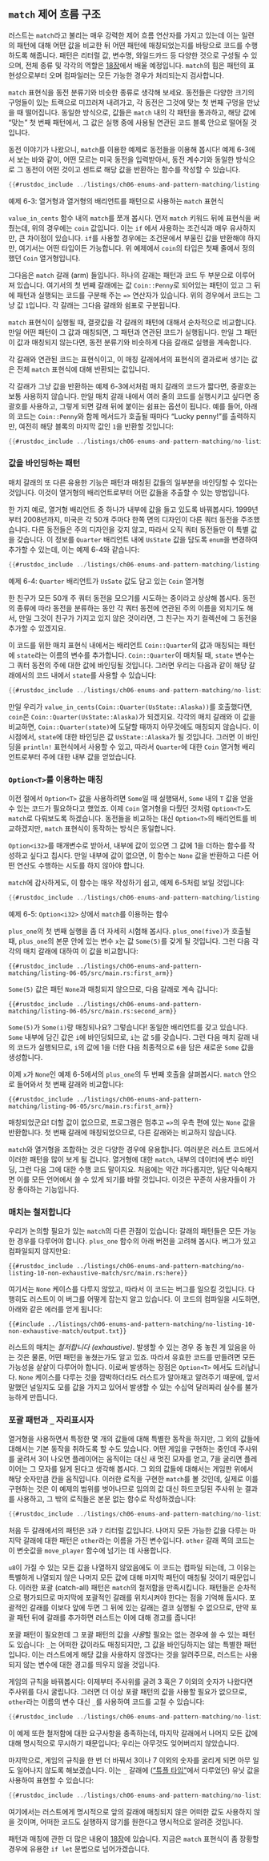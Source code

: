 <!-- Old heading. Do not remove or links may break. -->
<a id="the-match-control-flow-operator"></a>
## `match` 제어 흐름 구조

러스트는 `match`라고 불리는 매우 강력한 제어 흐름 연산자를 가지고
있는데 이는 일련의 패턴에 대해 어떤 값을 비교한 뒤 어떤 패턴에
매칭되었는지를 바탕으로 코드를 수행하도록 해줍니다.
패턴은 리터럴 값, 변수명, 와일드카드 등 다양한 것으로 구성될 수 있으며,
전체 종류 및 각각의 역할은 [18장][ch18-00-patterns]<!-- ignore-->에서
배울 예정입니다. `match`의 힘은 패턴의 표현성으로부터 오며
컴파일러는 모든 가능한 경우가 처리되는지
검사합니다.

`match` 표현식을 동전 분류기와 비슷한 종류로 생각해 보세요. 동전들은
다양한 크기의 구멍들이 있는 트랙으로 미끄러져 내려가고, 각 동전은
그것에 맞는 첫 번째 구멍을 만났을 때 떨어집니다. 동일한 방식으로,
값들은 `match` 내의 각 패턴을 통과하고, 해당 값에 “맞는” 첫 번째 패턴에서,
그 값은 실행 중에 사용될 연관된 코드 블록 안으로 떨어질 것입니다.

동전 이야기가 나왔으니, `match`를 이용한 예제로 동전들을 이용해 봅시다!
예제 6-3에서 보는 바와 같이, 어떤 모르는 미국 동전을 입력받아서,
동전 계수기와 동일한 방식으로 그 동전이 어떤 것이고 센트로 해당 값을
반환하는 함수를 작성할 수 있습니다.

```rust
{{#rustdoc_include ../listings/ch06-enums-and-pattern-matching/listing-06-03/src/main.rs:here}}
```

<span class="caption">예제 6-3: 열거형과 열거형의 배리언트를 패턴으로 사용하는
`match` 표현식</span>

`value_in_cents` 함수 내의 `match`를 쪼개 봅시다.
먼저 `match` 키워드 뒤에 표현식을 써줬는데, 위의 경우에는 `coin` 값입니다.
이는 `if` 에서 사용하는 조건식과 매우 유사하지만, 큰 차이점이 있습니다.
`if`를 사용할 경우에는 조건문에서 부울린 값을 반환해야 하지만,
여기서는 어떤 타입이든 가능합니다. 위 예제에서 `coin`의 타입은
첫째 줄에서 정의했던 `Coin` 열거형입니다.

그다음은 `match` 갈래 (arm) 들입니다. 하나의 갈래는 패턴과 코드 두 부분으로 이루어져 있습니다.
여기서의 첫 번째 갈래에는 값 `Coin::Penny`로 되어있는 패턴이 있고
그 뒤에 패턴과 실행되는 코드를 구분해 주는 `=>` 연산자가 있습니다.
위의 경우에서 코드는 그냥 값 `1`입니다. 각 갈래는 그다음 갈래와 쉼표로 구분됩니다.

`match` 표현식이 실행될 때, 결괏값을
각 갈래의 패턴에 대해서 순차적으로 비교합니다.
만일 어떤 패턴이 그 값과 매칭되면, 그 패턴과 연관된 코드가 실행됩니다.
만일 그 패턴이 값과 매칭되지 않는다면, 동전 분류기와 비슷하게
다음 갈래로 실행을 계속합니다.

각 갈래와 연관된 코드는 표현식이고, 이 매칭 갈래에서의
표현식의 결과로써 생기는 값은 전체 `match` 표현식에 대해
반환되는 값입니다.

각 갈래가 그냥 값을 반환하는 예제 6-3에서처럼 매치 갈래의 코드가 짧다면,
중괄호는 보통 사용하지 않습니다. 만일 매치 갈래 내에서 여러 줄의 코드를
실행시키고 싶다면 중괄호를 사용하고, 그렇게 되면 갈래 뒤에 붙이는 쉼표는
옵션이 됩니다. 예를 들어, 아래의 코드는 `Coin::Penny`와 함께 메서드가
호출될 때마다 “Lucky penny!”를 출력하지만, 여전히 해당 블록의 마지막 값인
`1`을 반환할 것입니다:

```rust
{{#rustdoc_include ../listings/ch06-enums-and-pattern-matching/no-listing-08-match-arm-multiple-lines/src/main.rs:here}}
```

### 값을 바인딩하는 패턴

매치 갈래의 또 다른 유용한 기능은 패턴과 매칭된
값들의 일부분을 바인딩할 수 있다는 것입니다.
이것이 열거형의 배리언트로부터 어떤 값들을 추출할 수 있는 방법입니다.

한 가지 예로, 열거형 배리언트 중 하나가 내부에 값을 들고 있도록 바꿔봅시다.
1999년부터 2008년까지, 미국은 각 50개 주마다 한쪽 면의 디자인이 다른 쿼터 동전을 주조했습니다.
다른 동전들은 주의 디자인을 갖지 않고, 따라서 오직 쿼터 동전들만 이 특별 값을 갖습니다.
이 정보를 `Quarter` 배리언트 내에 `UsState` 값을 담도록
`enum`을 변경하여 추가할 수 있는데,
이는 예제 6-4와 같습니다:

```rust
{{#rustdoc_include ../listings/ch06-enums-and-pattern-matching/listing-06-04/src/main.rs:here}}
```

<span class="caption">예제 6-4: `Quarter` 배리언트가 `UsSate` 값도 담고
있는 `Coin` 열거형</span>

한 친구가 모든 50개 주 쿼터 동전을 모으기를 시도하는 중이라고 상상해 봅시다.
동전의 종류에 따라 동전을 분류하는 동안 각 쿼터 동전에 연관된 주의
이름을 외치기도 해서, 만일 그것이 친구가 가지고 있지 않은 것이라면,
그 친구는 자기 컬렉션에 그 동전을 추가할 수 있겠지요.

이 코드를 위한 매치 표현식 내에서는 배리언트 `Coin::Quarter`의 값과 매칭되는 패턴에 `state`라는
이름의 변수를 추가합니다. `Coin::Quarter`이 매치될 때, `state` 변수는 그 쿼터 동전의 주에 대한
값에 바인딩될 것입니다. 그러면 우리는 다음과 같이 해당 갈래에서의 코드 내에서 `state`를 사용할 수
있습니다:

```rust
{{#rustdoc_include ../listings/ch06-enums-and-pattern-matching/no-listing-09-variable-in-pattern/src/main.rs:here}}
```

만일 우리가 `value_in_cents(Coin::Quarter(UsState::Alaska))`를 호출했다면, `coin`은
`Coin::Quarter(UsState::Alaska)`가 되겠지요. 각각의 매치 갈래와 이 값을 비교하면,
`Coin::Quarter(state)`에 도달할 때까지 아무것에도 매칭되지 않습니다. 이 시점에서, `state`에
대한 바인딩은 값 `UsState::Alaska`가 될 것입니다. 그러면 이 바인딩을 `println!` 표현식에서
사용할 수 있고, 따라서 `Quarter`에 대한 `Coin` 열거형 배리언트로부터 주에 대한 내부
값을 얻었습니다.

### `Option<T>`를 이용하는 매칭

이전 절에서 `Option<T>` 값을 사용하려면 `Some`일 때 실행돼서,
`Some` 내의 `T` 값을 얻을 수 있는 코드가 필요하다고 했었죠.
이제 `Coin` 열거형을 다뤘던 것처럼 `Option<T>`도 `match`로 다뤄보도록 하겠습니다.
동전들을 비교하는 대신 `Option<T>`의 배리언트를 비교하겠지만,
`match` 표현식이 동작하는 방식은 동일합니다.

`Option<i32>`를 매개변수로 받아서, 내부에 값이 있으면
그 값에 1을 더하는 함수를 작성하고 싶다고 칩시다.
만일 내부에 값이 없으면, 이 함수는 `None` 값을 반환하고
다른 어떤 연산도 수행하는 시도를 하지 않아야 합니다.

`match`에 감사하게도, 이 함수는 매우 작성하기 쉽고,
예제 6-5처럼 보일 것입니다:

```rust
{{#rustdoc_include ../listings/ch06-enums-and-pattern-matching/listing-06-05/src/main.rs:here}}
```

<span class="caption">예제 6-5: `Option<i32>` 상에서 `match`를 이용하는
함수</span>

`plus_one`의 첫 번째 실행을 좀 더 자세히 시험해 봅시다. `plus_one(five)`가 호출될 때,
`plus_one`의 본문 안에 있는 변수 `x`는 값 `Some(5)`를 갖게 될 것입니다. 그런 다음 각각의
매치 갈래에 대하여 이 값을 비교합니다:

```rust,ignore
{{#rustdoc_include ../listings/ch06-enums-and-pattern-matching/listing-06-05/src/main.rs:first_arm}}
```

`Some(5)` 값은 패턴 `None`과 매칭되지 않으므로,
다음 갈래로 계속 갑니다:

```rust,ignore
{{#rustdoc_include ../listings/ch06-enums-and-pattern-matching/listing-06-05/src/main.rs:second_arm}}
```

`Some(5)`가 `Some(i)`랑 매칭되나요? 그렇습니다! 동일한 배리언트를 갖고 있습니다.
`Some` 내부에 담긴 값은 `i`에 바인딩되므로, `i`는 값 `5`를 갖습니다.
그런 다음 매치 갈래 내의 코드가 실행되므로, `i`의 값에 1을 더한 다음
최종적으로 `6`을 담은 새로운 `Some` 값을 생성합니다.

이제 `x`가 `None`인 예제 6-5에서의 `plus_one`의 두 번째 호출을 살펴봅시다.
`match` 안으로 들어와서 첫 번째 갈래와 비교합니다:

```rust,ignore
{{#rustdoc_include ../listings/ch06-enums-and-pattern-matching/listing-06-05/src/main.rs:first_arm}}
```

매칭되었군요! 더할 값이 없으므로, 프로그램은 멈추고 `=>`의
우측 편에 있는 `None` 값을 반환합니다. 첫 번째 갈래에 매칭되었으므로,
다른 갈래와는 비교하지 않습니다.

`match`와 열거형을 조합하는 것은 다양한 경우에 유용합니다.
여러분은 러스트 코드에서 이러한 패턴을 많이 보게 될 겁니다.
열거형에 대한 `match`, 내부의 데이터에 변수 바인딩, 그런 다음 그에 대한 수행 코드 말이지요.
처음에는 약간 까다롭지만, 일단 익숙해지면 이를 모든 언어에서 쓸 수
있게 되기를 바랄 것입니다. 이것은 꾸준히 사용자들이 가장 좋아하는 기능입니다.

### 매치는 철저합니다

우리가 논의할 필요가 있는 `match`의 다른 관점이 있습니다: 갈래의 패턴들은
모든 가능한 경우를 다루어야 합니다. `plus_one` 함수의 아래 버전을 고려해
봅시다. 버그가 있고 컴파일되지 않지만요:

```rust,ignore,does_not_compile
{{#rustdoc_include ../listings/ch06-enums-and-pattern-matching/no-listing-10-non-exhaustive-match/src/main.rs:here}}
```

여기서는 `None` 케이스를 다루지 않았고, 따라서 이 코드는 버그를 일으킬 것입니다. 다행히도
러스트이 이 버그를 어떻게 잡는지 알고 있습니다. 이 코드의 컴파일을 시도하면, 아래와 같은
에러를 얻게 됩니다:

```console
{{#include ../listings/ch06-enums-and-pattern-matching/no-listing-10-non-exhaustive-match/output.txt}}
```

러스트의 매치는 *철저합니다 (exhaustive)*. 발생할 수 있는 경우 중 놓친 게
있음을 아는 것은 물론, 어떤 패턴을 놓쳤는가도 알고 있죠. 따라서 유효한 코드를
만들려면 모든 가능성을 샅샅이 다루어야 합니다. 이로써 발생하는 장점은 `Option<T>` 에서도
드러납니다. `None` 케이스를 다루는 것을 깜박하더라도 러스트가 알아채고 알려주기 때문에,
앞서 말했던 널일지도 모를 값을 가지고 있어서 발생할 수 있는 수십억 달러짜리 실수를
불가능하게 만듭니다.

### 포괄 패턴과 `_` 자리표시자

열거형을 사용하면서 특정한 몇 개의 값들에 대해 특별한 동작을 하지만,
그 외의 값들에 대해서는 기본 동작을 취하도록 할 수도 있습니다. 어떤
게임을 구현하는 중인데 주사위를 굴려서 3이 나오면 플레이어는 움직이는
대신 새 멋진 모자를 얻고, 7을 굴리면 플레이어는 그 모자를 잃게 된다고
생각해 봅시다. 그 외의 값들에 대해서는 게임판 위에서 해당 숫자만큼 칸을
움직입니다. 이러한 로직을 구현한 `match`를 볼 것인데, 실제로 이를
구현하는 것은 이 예제의 범위를 벗어나므로 임의의 값 대신 하드코딩된
주사위 눈 결과를 사용하고, 그 밖의 로직들은 본문 없는 함수로
작성하겠습니다:

```rust
{{#rustdoc_include ../listings/ch06-enums-and-pattern-matching/no-listing-15-binding-catchall/src/main.rs:here}}
```

처음 두 갈래에서의 패턴은 `3`과 `7` 리터럴 값입니다.
나머지 모든 가능한 값을 다루는 마지막 갈래에 대한 패턴은
`other`라는 이름을 가진 변수입니다. `other` 갈래 쪽의
코드는 이 변숫값을 `move_player` 함수에 넘기는 데 사용합니다.

`u8`이 가질 수 있는 모든 값을 나열하지 않았음에도 이 코드는 컴파일 되는데, 그
이유는 특별하게 나열되지 않은 나머지 모든 값에 대해 마지막 패턴이 매칭될 것이기
때문입니다. 이러한 포괄 (catch-all) 패턴은 `match`의 철저함을 만족시킵니다.
패턴들은 순차적으로 평가되므로 마지막에 포괄적인 갈래를 위치시켜야 한다는 점을
기억해 둡시다. 포괄적인 갈래를 이보다 앞에 두면 그 뒤에 있는 갈래는 결코 실행될
수 없으므로, 만약 포괄 패턴 뒤에 갈래를 추가하면 러스트는 이에 대해 경고를 줍니다!

포괄 패턴이 필요한데 그 포괄 패턴의 값을 *사용*할 필요는 없는 경우에 쓸 수
있는 패턴도 있습니다: `_`는 어떠한 값이라도 매칭되지만, 그 값을 바인딩하지는 않는
특별한 패턴입니다. 이는 러스트에게 해당 값을 사용하지 않겠다는 것을 알려주므로,
러스트는 사용되지 않는 변수에 대한 경고를 띄우지 않을 것입니다.

게임의 규칙을 바꿔봅시다: 이제부터 주사위를 굴려 3 혹은 7 이외의 숫자가
나왔다면 주사위를 다시 굴립니다. 그러면 더 이상 포괄 패턴의 값을 사용할 필요가
없으므로, `other`라는 이름의 변수 대신 `_`를 사용하여 코드를 고칠 수 있습니다:

```rust
{{#rustdoc_include ../listings/ch06-enums-and-pattern-matching/no-listing-16-underscore-catchall/src/main.rs:here}}
```

이 예제 또한 철저함에 대한 요구사항을 충족하는데, 마지막 갈래에서 나머지 모든 값에
대해 명시적으로 무시하기 때문입니다; 우리는 아무것도 잊어버리지 않았습니다.

마지막으로, 게임의 규칙을 한 번 더 바꿔서 3이나 7 이외의 숫자를 굴리게 되면
아무 일도 일어나지 않도록 해보겠습니다. 이는 `_` 갈래에
([“튜플 타입”][tuples]<!-- ignore -->에서 다루었던) 유닛 값을 사용하여
표현할 수 있습니다:

```rust
{{#rustdoc_include ../listings/ch06-enums-and-pattern-matching/no-listing-17-underscore-unit/src/main.rs:here}}
```

여기에서는 러스트에게 명시적으로 앞의 갈래에 매칭되지 않은 어떠한
값도 사용하지 않을 것이며, 어떠한 코드도 실행하지 않기를 원한다고
명시적으로 알려준 것입니다.

패턴과 매칭에 관한 더 많은 내용이
[18장][ch18-00-patterns]<!-- ignore -->에 있습니다.
지금은 `match` 표현식이 좀 장황할 경우에 유용한
`if let` 문법으로 넘어가겠습니다.

[tuples]: ch03-02-data-types.html#the-tuple-type
[ch18-00-patterns]: ch18-00-patterns.html
